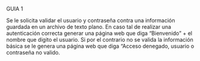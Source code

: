 GUIA 1

Se le solicita validar el usuario y contraseña contra una información guardada en un archivo de texto plano. En caso tal de realizar una autenticación correcta generar una página web que diga “Bienvenido” + el nombre que digito el usuario.  Si por el contrario no se valida la información básica se le genera una página web que diga “Acceso denegado, usuario o contraseña no valido. 